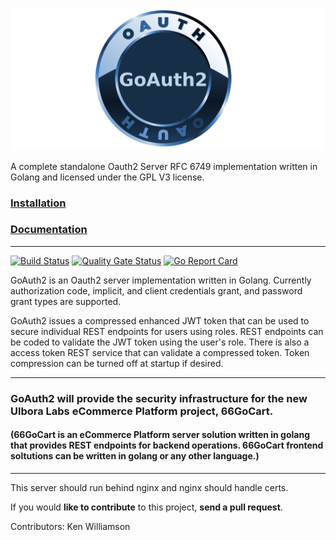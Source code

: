 ![](./static/images/goAuth2.png)

A complete standalone Oauth2 Server RFC 6749 implementation written in Golang and licensed under the GPL V3 license.


### [Installation](https://github.com/Ulbora/GoAuth2/wiki/Installation)


### [Documentation](https://github.com/Ulbora/GoAuth2/wiki)

---

[![Build Status](https://travis-ci.org/Ulbora/GoAuth2.svg?branch=master)](https://travis-ci.org/Ulbora/GoAuth2)
[![Quality Gate Status](https://sonarcloud.io/api/project_badges/measure?project=Ulbora_GoAuth2&metric=alert_status)](https://sonarcloud.io/dashboard?id=Ulbora_GoAuth2)
[![Go Report Card](https://goreportcard.com/badge/github.com/Ulbora/GoAuth2)](https://goreportcard.com/report/github.com/Ulbora/GoAuth2)



GoAuth2 is an Oauth2 server implementation written in Golang. Currently authorization code, 
implicit, and client credentials grant, and password grant types are supported.

GoAuth2 issues a compressed enhanced JWT token that can be used to secure individual REST endpoints for users using roles. REST endpoints can be coded to validate the JWT token using the user's role. There is also a access token REST service that can validate a compressed token. Token compression can be turned off at startup if desired.

---

### GoAuth2 will provide the security infrastructure for the new Ulbora Labs eCommerce Platform project, 66GoCart.
#### (66GoCart is an eCommerce Platform server solution written in golang that provides REST endpoints for backend operations. 66GoCart frontend soltutions can be written in golang or any other language.)

---

This server should run behind nginx and nginx should handle certs.

If you would **like to contribute** to this project, **send a pull request**.


Contributors:
Ken Williamson

